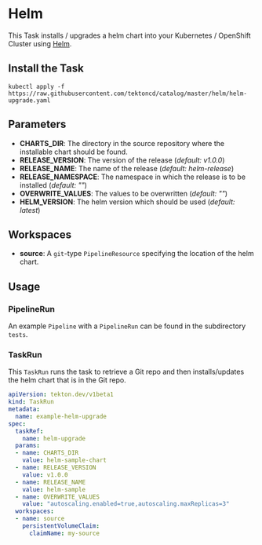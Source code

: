 # Helm

This Task installs / upgrades a helm chart into your Kubernetes / OpenShift Cluster using [Helm](https://github.com/helm/helm).

## Install the Task

```
kubectl apply -f https://raw.githubusercontent.com/tektoncd/catalog/master/helm/helm-upgrade.yaml
```

## Parameters

- **CHARTS_DIR**: The directory in the source repository where the installable chart should be found.
- **RELEASE_VERSION**: The version of the release (*default: v1.0.0*)
- **RELEASE_NAME**: The name of the release (*default: helm-release*)
- **RELEASE_NAMESPACE**: The namespace in which the release is to be installed (*default: ""*)
- **OVERWRITE_VALUES**: The values to be overwritten (*default: ""*)
- **HELM_VERSION**: The helm version which should be used (*default: latest*)

## Workspaces

* **source**: A `git`-type `PipelineResource` specifying the location of the helm chart.


## Usage

### PipelineRun

An example `Pipeline` with a `PipelineRun` can be found in the subdirectory `tests`.

### TaskRun

This `TaskRun` runs the task to retrieve a Git repo and then installs/updates the helm chart that is in the Git repo.


```yaml
apiVersion: tekton.dev/v1beta1
kind: TaskRun
metadata:
  name: example-helm-upgrade
spec:
  taskRef:
    name: helm-upgrade
  params:
  - name: CHARTS_DIR
    value: helm-sample-chart
  - name: RELEASE_VERSION
    value: v1.0.0
  - name: RELEASE_NAME
    value: helm-sample
  - name: OVERWRITE_VALUES
    value: "autoscaling.enabled=true,autoscaling.maxReplicas=3"
  workspaces:
  - name: source
    persistentVolumeClaim:
      claimName: my-source
```
